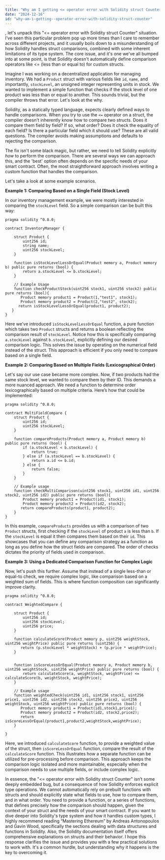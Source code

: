 ```yaml
---
title: "Why am I getting <= operator error with Solidity struct Counter?"
date: "2024-12-16"
id: "why-am-i-getting--operator-error-with-solidity-struct-counter"
---
```


, let's unpack this "<= operator error with Solidity struct Counter" situation. I’ve seen this particular problem pop up more times than I care to remember across different projects, and it usually boils down to a misunderstanding of how Solidity handles struct comparisons, combined with some inherent limitations of its type system. The core issue, and it's one we've all bumped into at some point, is that Solidity doesn't automatically define comparison operators like <= (less than or equal to) for custom structs.

Imagine I was working on a decentralized application for managing inventory. We had a `Product` struct with various fields like `id`, `name`, and importantly, `stockLevel`, an unsigned integer representing units in stock. We wanted to implement a simple function that checks if the stock level of one product was less than or equal to another. This sounds trivial, but the compiler throws that error. Let's look at the why.

Solidity, as a statically typed language, expects clearly defined ways to handle comparisons. When you try to use the `<=` operator on a struct, the compiler doesn't inherently know how to compare two structs. Does it compare them field by field? If so, what order? Does it check the equality of each field? Is there a particular field which it should use? These are all valid questions. The compiler avoids making assumptions and defaults to rejecting the comparison.

The fix isn't some black magic, but rather, we need to tell Solidity explicitly *how* to perform the comparison. There are several ways we can approach this, and the 'best' option often depends on the specific needs of your smart contract. Often, the most straightforward approach involves writing a custom function that handles the comparison.

Let's take a look at some example scenarios.

**Example 1: Comparing Based on a Single Field (Stock Level)**

In our inventory management example, we were mostly interested in comparing the `stockLevel` field. So a simple comparison can be built this way:

```solidity
pragma solidity ^0.8.0;

contract InventoryManager {

    struct Product {
        uint256 id;
        string name;
        uint256 stockLevel;
    }

    function isStockLevelLessOrEqual(Product memory a, Product memory b) public pure returns (bool) {
        return a.stockLevel <= b.stockLevel;
    }

    // Example Usage
    function checkProductStock(uint256 stock1, uint256 stock2) public pure returns (bool){
       Product memory product1 = Product(1,"test1", stock1);
       Product memory product2 = Product(2,"test2", stock2);
      return isStockLevelLessOrEqual(product1, product2);
   }
}
```

Here we've introduced `isStockLevelLessOrEqual` function, a pure function which takes two `Product` structs and returns a boolean reflecting the comparison result of `stockLevel`. Notice how this is specifically comparing `a.stockLevel` against `b.stockLevel`, explicitly defining our desired comparison logic. This solves the issue by operating on the numerical field instead of the struct. This approach is efficient if you only need to compare based on a single field.

**Example 2: Comparing Based on Multiple Fields (Lexicographical Order)**

Let's say our use case became more complex. Now, if two products had the same stock level, we wanted to compare them by their ID. This demands a more nuanced approach. We need a function to determine order lexicographically based on multiple criteria. Here’s how that could be implemented:

```solidity
pragma solidity ^0.8.0;

contract MultiFieldCompare {
    struct Product {
        uint256 id;
        uint256 stockLevel;
    }

    function compareProducts(Product memory a, Product memory b) public pure returns (bool) {
        if (a.stockLevel < b.stockLevel) {
            return true;
        } else if (a.stockLevel == b.stockLevel) {
            return a.id <= b.id;
        } else {
            return false;
        }
    }

    // Example usage
    function checkMultiComparison(uint256 stock1, uint256 id1, uint256 stock2, uint256 id2) public pure returns (bool){
        Product memory product1 = Product(id1, stock1);
        Product memory product2 = Product(id2, stock2);
       return compareProducts(product1, product2);
    }
}
```

In this example, `compareProducts` provides us with a comparison of two `Product` structs, first checking if the `stockLevel` of product `a` is less than `b`. If the `stockLevel` is equal it then compares them based on their `id`. This showcases that you can define any comparison strategy as a function as long as you define how the struct fields are compared. The order of checks dictates the priority of fields used in comparison.

**Example 3: Using a Dedicated Comparison Function for Complex Logic**

Now, let's push this further. Assume that instead of a single less-than or equal-to check, we require complex logic, like comparison based on a weighted sum of fields. This is where function composition can significantly improve clarity.

```solidity
pragma solidity ^0.8.0;

contract WeightedCompare {

    struct Product {
        uint256 id;
        uint256 stockLevel;
        uint256 price;
    }

    function calculateScore(Product memory p, uint256 weightStock, uint256 weightPrice) public pure returns (uint256) {
       return (p.stockLevel * weightStock) + (p.price * weightPrice);
    }


    function isScoreLessOrEqual(Product memory a, Product memory b, uint256 weightStock, uint256 weightPrice) public pure returns (bool) {
        return calculateScore(a, weightStock, weightPrice) <= calculateScore(b, weightStock, weightPrice);
    }

    // Example usage
    function weightedCheck(uint256 id1, uint256 stock1, uint256 price1, uint256 id2, uint256 stock2, uint256 price2, uint256 weightStock, uint256 weightPrice) public pure returns (bool) {
       Product memory product1 = Product(id1,stock1,price1);
       Product memory product2 = Product(id2, stock2,price2);
       return isScoreLessOrEqual(product1,product2,weightStock,weightPrice);
    }

}
```

Here, we introduced `calculateScore` function, to provide a weighted value of the struct, then `isScoreLessOrEqual` function, compare the result of the `calculateScore` function. This illustrates how a separate function can be utilized for pre-processing before comparison. This approach keeps the comparison logic isolated and more maintainable, especially when the comparison needs to use multiple fields, or include complex logic.

In essence, the "<= operator error with Solidity struct Counter" isn’t some deeply embedded bug, but a consequence of how Solidity enforces explicit type operations. We cannot automatically rely on prebuilt functions with structs and should explicitly state what fields to use, how to compare them, and in what order. You need to provide a function, or a series of functions, that defines precisely how the comparison should happen, given the context of your struct and the needs of your smart contract. If you want to dive deeper into Solidity's type system and how it handles custom types, I highly recommend reading “Mastering Ethereum” by Andreas Antonopoulos and Gavin Wood, specifically the sections dealing with data structures and functions in Solidity. Also, the Solidity documentation itself offers comprehensive explanations on structs and their behavior. I hope this response clarifies the issue and provides you with a few practical solutions to work with. It's a common hurdle, but understanding why it happens is the key to overcoming it.
